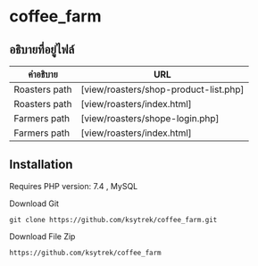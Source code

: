 <h1 class="code-line" data-line-start=0 data-line-end=1 ><a id="coffee_farm_0"></a>coffee_farm</h1>
<h2 class="code-line" data-line-start=2 data-line-end=3 ><a id="_2"></a>อธิบายที่อยู่ไฟล์</h2>
<table class="table table-striped table-bordered">
<thead>
<tr>
<th>คำอธิบาย</th>
<th>URL</th>
</tr>
</thead>
<tbody>
<tr>
<td>Roasters path</td>
<td>[view/roasters/shop-product-list.php]</td>
</tr>
<tr>
<td>Roasters path</td>
<td>[view/roasters/index.html]</td>
</tr>
<tr>
<td>Farmers path</td>
<td>[view/roasters/shope-login.php]</td>
</tr>
<tr>
<td>Farmers path</td>
<td>[view/roasters/index.html]</td>
</tr>
</tbody>
</table>
<h2 class="code-line" data-line-start=11 data-line-end=12 ><a id="Installation_11"></a>Installation</h2>
<p class="has-line-data" data-line-start="13" data-line-end="14">Requires PHP version: 7.4 , MySQL</p>
<p class="has-line-data" data-line-start="15" data-line-end="16">Download Git</p>
<pre><code class="has-line-data" data-line-start="17" data-line-end="19" class="language-sh">git <span class="hljs-built_in">clone</span> https://github.com/ksytrek/coffee_farm.git
</code></pre>
<p class="has-line-data" data-line-start="19" data-line-end="20">Download File Zip</p>
<pre><code class="has-line-data" data-line-start="21" data-line-end="23" class="language-sh">https://github.com/ksytrek/coffee_farm
</code></pre>
